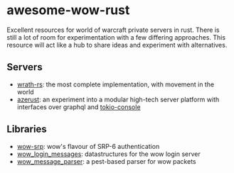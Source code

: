 # awesome-wow-rust

Excellent resources for world of warcraft private servers in rust. There is still a lot of room for experimentation with a few differing approaches.
This resource will act like a hub to share ideas and experiment with alternatives.

## Servers

- [wrath-rs](https://github.com/Victov/wrath-rs): the most complete implementation, with movement in the world 
- [azerust](https://github.com/arlyon/azerust): an experiment into a modular high-tech server platform with interfaces over graphql and [tokio-console](https://github.com/tokio-rs/console)

## Libraries

- [wow-srp](https://github.com/gtker/wow_srp): wow's flavour of SRP-6 authentication
- [wow_login_messages](https://github.com/gtker/wow_messages): datastructures for the wow login server
- [wow_message_parser](https://github.com/gtker/wow_messages/tree/main/wow_message_parser): a pest-based parser for wow packets

